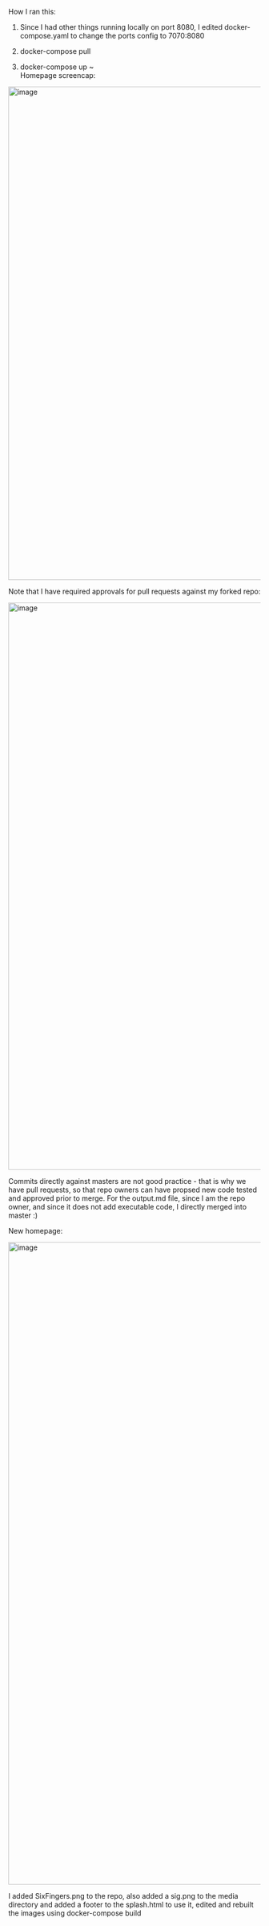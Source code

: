 
How I ran this:

1. Since I had other things running locally on port 8080, I edited docker-compose.yaml to change the ports config to 7070:8080

2. docker-compose pull

3. docker-compose up
~                    
Homepage screencap:

<img width="983" alt="image" src="https://user-images.githubusercontent.com/29604888/221662751-6f5db46e-811d-4964-bc06-4b415620e78e.png">

Note that I have required approvals for pull requests against my forked repo:

<img width="1130" alt="image" src="https://user-images.githubusercontent.com/29604888/221663485-057ac677-3c3f-4fff-ba8e-2a7e72436404.png">

Commits directly against masters are not good practice - that is why we have pull requests, so that repo owners can have propsed new code tested and approved prior to merge. For the output.md file, since I am the repo owner, and since it does not add executable code, I directly merged into master :)

New homepage:  

<img width="1280" alt="image" src="https://user-images.githubusercontent.com/29604888/221671556-da37a8b1-9dc4-4c73-afe5-d9251289f418.png">



I added SixFingers.png to the repo, also added a sig.png to the media directory and added a footer to the splash.html to use it, edited and rebuilt the images using docker-compose build

